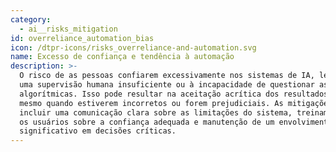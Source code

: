 ```yaml
---
category:
  - ai__risks_mitigation
id: overreliance_automation_bias
icon: /dtpr-icons/risks_overreliance-and-automation.svg
name: Excesso de confiança e tendência à automação
description: >-
  O risco de as pessoas confiarem excessivamente nos sistemas de IA, levando a
  uma supervisão humana insuficiente ou à incapacidade de questionar as decisões
  algorítmicas. Isso pode resultar na aceitação acrítica dos resultados da IA,
  mesmo quando estiverem incorretos ou forem prejudiciais. As mitigações podem
  incluir uma comunicação clara sobre as limitações do sistema, treinamento para
  os usuários sobre a confiança adequada e manutenção de um envolvimento humano
  significativo em decisões críticas.
---
```


